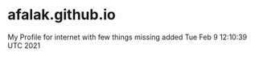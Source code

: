 # afalak.github.io
My Profile for internet
with few things missing
added
Tue Feb  9 12:10:39 UTC 2021

